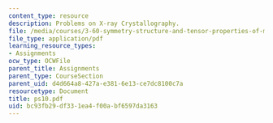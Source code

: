 ```yaml
---
content_type: resource
description: Problems on X-ray Crystallography.
file: /media/courses/3-60-symmetry-structure-and-tensor-properties-of-materials-fall-2005/bc93fb29df331ea4f00abf6597da3163_ps10.pdf
file_type: application/pdf
learning_resource_types:
- Assignments
ocw_type: OCWFile
parent_title: Assignments
parent_type: CourseSection
parent_uid: d4d664a8-427a-e381-6e13-ce7dc8100c7a
resourcetype: Document
title: ps10.pdf
uid: bc93fb29-df33-1ea4-f00a-bf6597da3163
---
```

